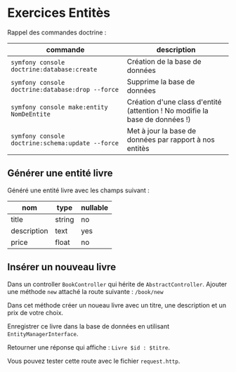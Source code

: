 # Exercices Entitès

Rappel des commandes doctrine :

| commande                                         | description                                                                 |
| ------------------------------------------------ | --------------------------------------------------------------------------- |
| `symfony console doctrine:database:create`       | Création de la base de données                                              |
| `symfony console doctrine:database:drop --force` | Supprime la base de données                                                 |
| `symfony console make:entity NomDeEntite`        | Création d'une class d'entité (attention ! No modifie la base de données !) |
| `symfony console doctrine:schema:update --force` | Met à jour la base de données par rapport à nos entitès                     |

## Générer une entité livre

Généré une entité livre avec les champs suivant :

| nom         | type   | nullable |
| ----------- | ------ | -------- |
| title       | string | no       |
| description | text   | yes      |
| price       | float  | no       |

## Insérer un nouveau livre

Dans un controller `BookController` qui hérite de `AbstractController`. Ajouter une méthode `new` attaché la route
suivante : `/book/new`

Dans cet méthode créer un noueau livre avec un titre, une description et un prix de votre choix.

Enregistrer ce livre dans la base de données en utilisant `EntityManagerInterface`.

Retourner une réponse qui affiche : `Livre $id : $titre`.

Vous pouvez tester cette route avec le fichier `request.http`.
